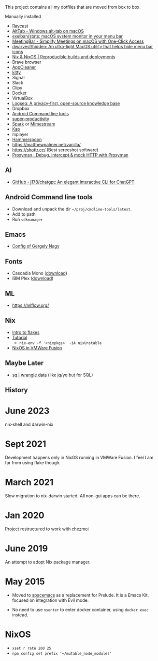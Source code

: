 This project contains all my dotfiles that are moved from box to box.

Manually installed

- [Raycast](https://www.raycast.com/)
- [AltTab - Windows alt-tab on macOS](https://alt-tab-macos.netlify.app/)
- [exelban/stats: macOS system monitor in your menu bar](https://github.com/exelban/stats)
- [MeetingBar - Simplify Meetings on macOS with One-Click Access](https://meetingbar.app/)
- [dwarvesf/hidden: An ultra-light MacOS utility that helps hide menu bar icons](https://github.com/dwarvesf/hidden)
- [Nix & NixOS | Reproducible builds and deployments](https://nixos.org/)
- Brave browser
- [AppCleaner](https://freemacsoft.net/appcleaner/)
- [kitty](https://sw.kovidgoyal.net/kitty/)
- Signal
- Slack
- Clipy
- Docker
- VirtualBox
- [Logseq: A privacy-first, open-source knowledge base](https://logseq.com/)
- Dropbox
- [Android Command line tools](https://developer.android.com/studio#cmdline-tools)
- [super-productivity](https://github.com/johannesjo/super-productivity)
- [Spark](https://sparkmailapp.com/) or [Mimestream](https://mimestream.com/)
- [Kap](https://getkap.co/)
- mplayer
- [Hammerspoon](https://www.hammerspoon.org/)
- https://matthewpalmer.net/vanilla/
- https://shottr.cc/ (Best screeshot software)
- [Proxyman · Debug, intercept & mock HTTP with Proxyman](https://proxyman.io/)

## AI
- [GitHub - j178/chatgpt: An elegant interactive CLI for ChatGPT](https://github.com/j178/chatgpt)

## Android Command line tools
- Download and unpack the dir `~/proj/cmdline-tools/latest`.
- Add to path
- Run `sdkmanager`

## Emacs

- [Config of Gergely Nagy](https://github.com/algernon/emacs.d/blob/master/.spacemacs)

## Fonts

- Cascadia Mono ([download](https://github.com/microsoft/cascadia-code))
- IBM Plex ([download](https://github.com/IBM/plex/releases/))

## ML
- https://mlflow.org/

## Nix

- [Intro to flakes](https://serokell.io/blog/practical-nix-flakes)
- [Tutorial](https://www.tweag.io/blog/2020-05-25-flakes/)
  - `nix-env -f '<nixpkgs>' -iA nixUnstable`
- [NixOS in VMWare Fusion](https://dev.to/ryuheechul/quickest-way-to-run-nixos-on-your-vmware-fusion-4dn7)

## Maybe Later
- [sq | wrangle data](https://sq.io/) (like jq/yq but for SQL)

## History

# June 2023
nix-shell and darwin-nix

# Sept 2021
Development happens only in NixOS running in VMWare Fusion. I feel I am far from
using flake though.

# March 2021
Slow migration to nix-darwin started.
All non-gui apps can be there.

# Jan 2020
Project restructured to work with [chezmoi](https://github.com/twpayne/chezmoi/blob/master/docs/HOWTO.md)

# June 2019
An attempt to adopt Nix package manager.

# May 2015

* Moved to [spacemacs](https://github.com/syl20bnr/spacemacs) as a replacement for Prelude.
  It is a Emacs Kit, focused on integration with Evil mode.

* No need to use `nsenter` to enter docker container, using `docker exec` instead.

# NixOS

- `xset r rate 200 25`
- `npm config set prefix '~/mutable_node_modules'`
